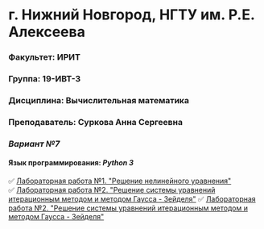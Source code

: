 # г. Нижний Новгород, НГТУ им. Р.Е. Алексеева
### Факультет: ИРИТ
### Группа: 19-ИВТ-3
### Дисциплина: Вычислительная математика
### Преподаватель: Суркова Анна Сергеевна
### ***Вариант №7***
#### Язык программирования: ***Python 3***
:white_check_mark: [Лабораторная работа №1. "Решение нелинейного уравнения"](https://github.com/thbeca-30/Computational_Mathematics/tree/master/LabWork1)  
:white_check_mark: [Лабораторная работа №2. "Решение системы уравнений итерационным методом и методом Гаусса - Зейделя"](https://github.com/thbeca-30/Computational_Mathematics/tree/master/LabWork2)
:white_check_mark: [Лабораторная работа №2. "Решение системы уравнений итерационным методом и методом Гаусса - Зейделя"](https://github.com/thbeca-30/Computational_Mathematics/tree/master/LabWork3)